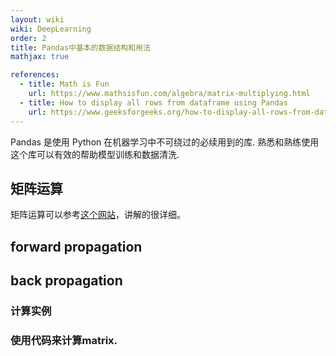 ```yaml
---
layout: wiki
wiki: DeepLearning
order: 2
title: Pandas中基本的数据结构和用法
mathjax: true

references: 
  - title: Math is Fun
    url: https://www.mathsisfun.com/algebra/matrix-multiplying.html
  - title: How to display all rows from dataframe using Pandas
    url: https://www.geeksforgeeks.org/how-to-display-all-rows-from-dataframe-using-pandas/
---
```


Pandas 是使用 Python 在机器学习中不可绕过的必续用到的库. 熟悉和熟练使用这个库可以有效的帮助模型训练和数据清洗.

<!-- more -->



## 矩阵运算
矩阵运算可以参考[这个网站](https://www.mathsisfun.com/algebra/matrix-multiplying.html)，讲解的很详细。

## forward propagation

## back propagation

### 计算实例

### 使用代码来计算matrix.
